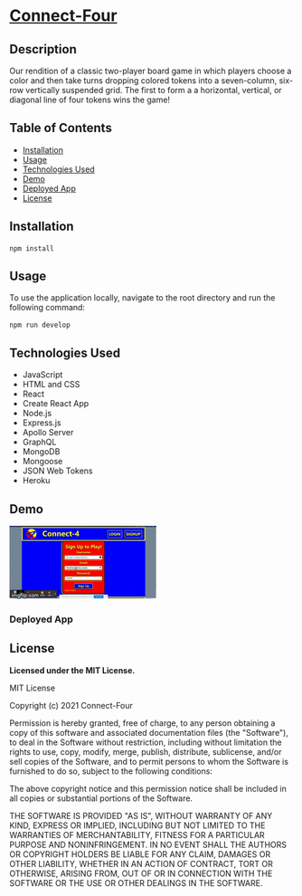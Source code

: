 # [Connect-Four](https://github.com/Bycicleace/connect-four)
  
## Description
Our rendition of a classic two-player board game in which players choose a color and then take turns dropping colored tokens into a seven-column, six-row vertically suspended grid.
The first to form a a horizontal, vertical, or diagonal line of four tokens wins the game!

## Table of Contents

* [Installation](##Installation)
* [Usage](##Usage)
* [Technologies Used](##Technologies-Used)
* [Demo](##Demo)
* [Deployed App](##Deployed-App)
* [License](##License)

    

## Installation

```script
npm install
```  

## Usage

To use the application locally, navigate to the root directory and run the following command:

```script
npm run develop
```

## Technologies Used

 * JavaScript
 * HTML and CSS
 * React
 * Create React App
 * Node.js
 * Express.js
 * Apollo Server
 * GraphQL
 * MongoDB
 * Mongoose
 * JSON Web Tokens
 * Heroku
 


## Demo

![Alt Text](https://github.com/Bycicleace/connect-four/blob/readme/client/src/assets/demovideo.gif)

  

### Deployed App



## License

  **Licensed under the MIT License.**

 MIT License

Copyright (c) 2021 Connect-Four

Permission is hereby granted, free of charge, to any person obtaining a copy
of this software and associated documentation files (the "Software"), to deal
in the Software without restriction, including without limitation the rights
to use, copy, modify, merge, publish, distribute, sublicense, and/or sell
copies of the Software, and to permit persons to whom the Software is
furnished to do so, subject to the following conditions:

The above copyright notice and this permission notice shall be included in all
copies or substantial portions of the Software.

THE SOFTWARE IS PROVIDED "AS IS", WITHOUT WARRANTY OF ANY KIND, EXPRESS OR
IMPLIED, INCLUDING BUT NOT LIMITED TO THE WARRANTIES OF MERCHANTABILITY,
FITNESS FOR A PARTICULAR PURPOSE AND NONINFRINGEMENT. IN NO EVENT SHALL THE
AUTHORS OR COPYRIGHT HOLDERS BE LIABLE FOR ANY CLAIM, DAMAGES OR OTHER
LIABILITY, WHETHER IN AN ACTION OF CONTRACT, TORT OR OTHERWISE, ARISING FROM,
OUT OF OR IN CONNECTION WITH THE SOFTWARE OR THE USE OR OTHER DEALINGS IN THE
SOFTWARE.
